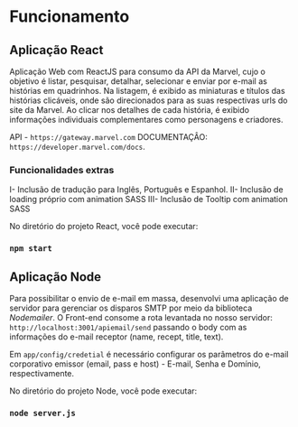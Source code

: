 # Funcionamento

## Aplicação React

Aplicação Web com ReactJS para consumo da API da Marvel, cujo o objetivo é listar, pesquisar, detalhar, selecionar e enviar por e-mail as histórias em quadrinhos. 
Na listagem, é exibido as miniaturas e títulos das histórias clicáveis, onde são direcionados para as suas respectivas urls do site da Marvel. Ao clicar nos detalhes
de cada história, é exibido informações individuais complementares como personagens e criadores.

API - `https://gateway.marvel.com`
DOCUMENTAÇÂO: `https://developer.marvel.com/docs`.

### Funcionalidades extras

I- Inclusão de tradução para Inglês, Português e Espanhol.
II- Inclusão de loading próprio com animation SASS
III- Inclusão de Tooltip com animation SASS

No diretório do projeto React, você pode executar:

### `npm start`

## Aplicação Node

Para possibilitar o envio de e-mail em massa, desenvolvi uma aplicação de servidor para gerenciar os disparos SMTP por meio da biblioteca *Nodemailer*. 
O Front-end consome a rota levantada no nosso servidor: `http://localhost:3001/apiemail/send` passando o body com as informações do e-mail receptor (name, recept, title, text).

Em `app/config/credetial` é necessário configurar os parâmetros do e-mail corporativo emissor (email, pass e host) - E-mail, Senha e Domínio, respectivamente.

No diretório do projeto Node, você pode executar:

### `node server.js`
